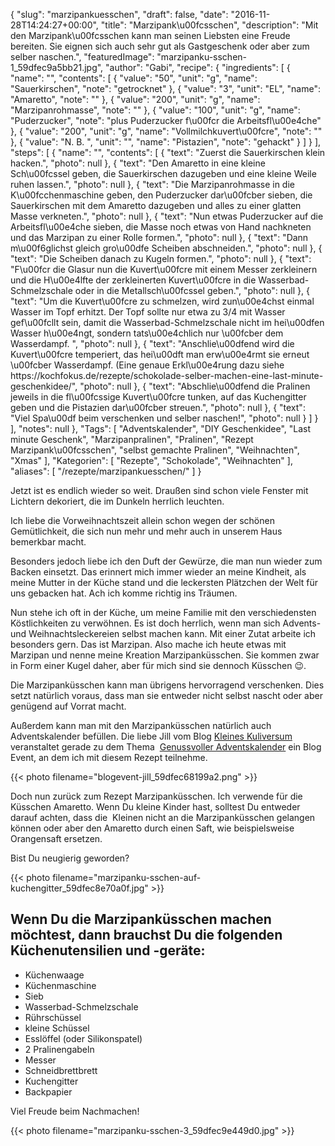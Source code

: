 {
    "slug": "marzipankuesschen",
    "draft": false,
    "date": "2016-11-28T14:24:27+00:00",
    "title": "Marzipank\u00fcsschen",
    "description": "Mit den Marzipank\u00fcsschen kann man seinen Liebsten eine Freude bereiten. Sie eignen sich auch sehr gut als Gastgeschenk oder aber zum selber naschen.",
    "featuredImage": "marzipanku-sschen-1_59dfec9a5bb21.jpg",
    "author": "Gabi",
    "recipe": {
        "ingredients": [
            {
                "name": "",
                "contents": [
                    {
                        "value": "50",
                        "unit": "g",
                        "name": "Sauerkirschen",
                        "note": "getrocknet"
                    },
                    {
                        "value": "3",
                        "unit": "EL",
                        "name": "Amaretto",
                        "note": ""
                    },
                    {
                        "value": "200",
                        "unit": "g",
                        "name": "Marzipanrohmasse",
                        "note": ""
                    },
                    {
                        "value": "100",
                        "unit": "g",
                        "name": "Puderzucker",
                        "note": "plus Puderzucker f\u00fcr die Arbeitsfl\u00e4che"
                    },
                    {
                        "value": "200",
                        "unit": "g",
                        "name": "Vollmilchkuvert\u00fcre",
                        "note": ""
                    },
                    {
                        "value": "N. B. ",
                        "unit": "",
                        "name": "Pistazien",
                        "note": "gehackt"
                    }
                ]
            }
        ],
        "steps": [
            {
                "name": "",
                "contents": [
                    {
                        "text": "Zuerst die Sauerkirschen klein hacken.",
                        "photo": null
                    },
                    {
                        "text": "Den Amaretto in eine kleine Sch\u00fcssel geben, die Sauerkirschen dazugeben und eine kleine Weile ruhen lassen.",
                        "photo": null
                    },
                    {
                        "text": "Die Marzipanrohmasse in die K\u00fcchenmaschine geben, den Puderzucker dar\u00fcber sieben, die Sauerkirschen mit dem Amaretto  dazugeben und alles zu einer glatten Masse verkneten.",
                        "photo": null
                    },
                    {
                        "text": "Nun etwas Puderzucker auf die Arbeitsfl\u00e4che sieben, die Masse noch etwas von Hand nachkneten und das Marzipan zu einer Rolle formen.",
                        "photo": null
                    },
                    {
                        "text": "Dann m\u00f6glichst gleich gro\u00dfe Scheiben abschneiden.",
                        "photo": null
                    },
                    {
                        "text": "Die Scheiben danach zu Kugeln formen.",
                        "photo": null
                    },
                    {
                        "text": "F\u00fcr die Glasur nun die Kuvert\u00fcre mit einem Messer zerkleinern und die H\u00e4lfte der zerkleinerten Kuvert\u00fcre in die Wasserbad-Schmelzschale oder in die Metallsch\u00fcssel geben.",
                        "photo": null
                    },
                    {
                        "text": "Um die Kuvert\u00fcre zu schmelzen, wird zun\u00e4chst einmal Wasser im Topf erhitzt. Der Topf sollte nur etwa zu 3\/4 mit Wasser gef\u00fcllt sein, damit die Wasserbad-Schmelzschale nicht im hei\u00dfen Wasser h\u00e4ngt, sondern tats\u00e4chlich nur \u00fcber dem Wasserdampf. ",
                        "photo": null
                    },
                    {
                        "text": "Anschlie\u00dfend wird die Kuvert\u00fcre temperiert, das hei\u00dft man erw\u00e4rmt sie erneut \u00fcber Wasserdampf. (Eine genaue Erkl\u00e4rung dazu siehe https:\/\/kochfokus.de\/rezepte\/schokolade-selber-machen-eine-last-minute-geschenkidee\/",
                        "photo": null
                    },
                    {
                        "text": "Abschlie\u00dfend die Pralinen jeweils in die fl\u00fcssige Kuvert\u00fcre tunken, auf das Kuchengitter geben und die Pistazien dar\u00fcber streuen.",
                        "photo": null
                    },
                    {
                        "text": "Viel Spa\u00df beim verschenken und selber naschen!",
                        "photo": null
                    }
                ]
            }
        ],
        "notes": null
    },
    "Tags": [
        "Adventskalender",
        "DIY Geschenkidee",
        "Last minute Geschenk",
        "Marzipanpralinen",
        "Pralinen",
        "Rezept Marzipank\u00fcsschen",
        "selbst gemachte Pralinen",
        "Weihnachten",
        "Xmas"
    ],
    "Kategorien": [
        "Rezepte",
        "Schokolade",
        "Weihnachten"
    ],
    "aliases": [
        "\/rezepte\/marzipankuesschen\/"
    ]
}

Jetzt ist es endlich wieder so weit. Draußen sind schon viele Fenster mit Lichtern dekoriert, die im Dunkeln herrlich leuchten.

Ich liebe die Vorweihnachtszeit allein schon wegen der schönen Gemütlichkeit, die sich nun mehr und mehr auch in unserem Haus bemerkbar macht.

Besonders jedoch liebe ich den Duft der Gewürze, die man nun wieder zum Backen einsetzt. Das erinnert mich immer wieder an meine Kindheit, als meine Mutter in der Küche stand und die leckersten Plätzchen der Welt für uns gebacken hat. Ach ich komme richtig ins Träumen.

Nun stehe ich oft in der Küche, um meine Familie mit den verschiedensten Köstlichkeiten zu verwöhnen. Es ist doch herrlich, wenn man sich Advents- und Weihnachtsleckereien selbst machen kann. Mit einer Zutat arbeite ich besonders gern. Das ist Marzipan. Also mache ich heute etwas mit Marzipan und nenne meine Kreation Marzipanküsschen. Sie kommen zwar in Form einer Kugel daher, aber für mich sind sie dennoch Küsschen &#x1f609;.

Die Marzipanküsschen kann man übrigens hervorragend verschenken. Dies setzt natürlich voraus, dass man sie entweder nicht selbst nascht oder aber genügend auf Vorrat macht.

Außerdem kann man mit den Marzipanküsschen natürlich auch Adventskalender befüllen. Die liebe Jill vom Blog [Kleines Kuliversum][1] veranstaltet gerade zu dem Thema  [Genussvoller Adventskalender][2] ein Blog Event, an dem ich mit diesem Rezept teilnehme.

 

{{< photo filename="blogevent-jill_59dfec68199a2.png" >}}

 

Doch nun zurück zum Rezept Marzipanküsschen. Ich verwende für die Küsschen Amaretto. Wenn Du kleine Kinder hast, solltest Du entweder darauf achten, dass die  Kleinen nicht an die Marzipanküsschen gelangen können oder aber den Amaretto durch einen Saft, wie beispielsweise Orangensaft ersetzen.

Bist Du neugierig geworden?

 

 

{{< photo filename="marzipanku-sschen-auf-kuchengitter_59dfec8e70a0f.jpg" >}}

 

## Wenn Du die Marzipanküsschen machen möchtest, dann brauchst Du die folgenden Küchenutensilien und -geräte:

 

 * Küchenwaage
 * Küchenmaschine
 * Sieb
 * Wasserbad-Schmelzschale
 * Rührschüssel
 * kleine Schüssel
 * Esslöffel (oder Silikonspatel)
 * 2 Pralinengabeln
 * Messer
 * Schneidbrettbrett
 * Kuchengitter
 * Backpapier

 

Viel Freude beim Nachmachen!

 

{{< photo filename="marzipanku-sschen-3_59dfec9e449d0.jpg" >}}





 [1]: https://kleineskuliversum.wordpress.com/
 [2]: https://kleineskuliversum.wordpress.com/2016/11/22/blog-event-genussvoller-adventskalender/